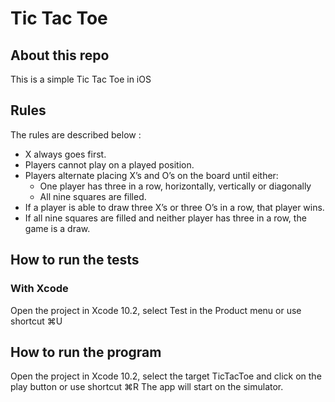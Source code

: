 # Tic Tac Toe

## About this repo

This is a simple Tic Tac Toe in iOS

## Rules

The rules are described below :

- X always goes first.
- Players cannot play on a played position.
- Players alternate placing X’s and O’s on the board until either:
	- One player has three in a row, horizontally, vertically or diagonally
	- All nine squares are filled.
- If a player is able to draw three X’s or three O’s in a row, that player wins.
- If all nine squares are filled and neither player has three in a row, the game is a draw.

## How to run the tests

### With Xcode

Open the project in Xcode 10.2, select Test in the Product menu or use shortcut ⌘U

## How to run the program

Open the project in Xcode 10.2, select the target TicTacToe and click on the play button or use shortcut ⌘R
The app will start on the simulator.
